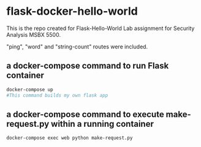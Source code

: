 # flask-docker-hello-world
This is the repo created for Flask-Hello-World Lab assignment for Security Analysis MSBX 5500.

"ping", "word" and "string-count" routes were included.

## a docker-compose command to run Flask container
```bash
docker-compose up
#This command builds my own flask app
```

## a docker-compose command to execute make-request.py within a running container
```bash
docker-compose exec web python make-request.py
```
